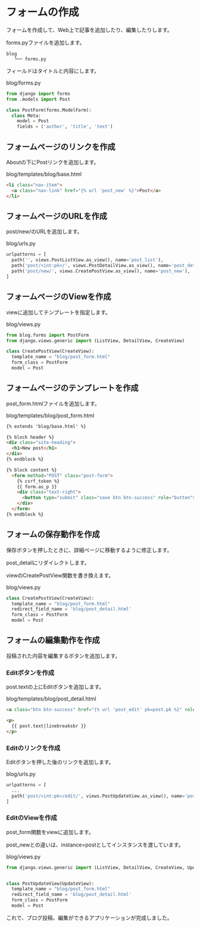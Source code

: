 # フォームの作成

フォームを作成して、Web上で記事を追加したり、編集したりします。

forms.pyファイルを追加します。

```
blog
   └── forms.py
```

フィールドはタイトルと内容にします。

blog/forms.py
```python
from django import forms
from .models import Post

class PostForm(forms.ModelForm):
  class Meta:
    model = Post
    fields = ('author', 'title', 'text')
```

## フォームページのリンクを作成

Aboutの下にPostリンクを追加します。

blog/templates/blog/base.html
```html
<li class="nav-item">
  <a class="nav-link" href="{% url 'post_new' %}">Post</a>
</li>
```

## フォームページのURLを作成

post/new/のURLを追加します。

blog/urls.py
```python
urlpatterns = [
  path('', views.PostListView.as_view(), name='post_list'),
  path('post/<int:pk>/', views.PostDetailView.as_view(), name='post_detail'),
  path('post/new/', views.CreatePostView.as_view(), name='post_new'),
]
```

## フォームページのViewを作成

viewに追加してテンプレートを指定します。

blog/views.py
```python
from blog.forms import PostForm
from django.views.generic import (ListView, DetailView, CreateView)

class CreatePostView(CreateView):
  template_name = "blog/post_form.html"
  form_class = PostForm
  model = Post
```

## フォームページのテンプレートを作成

post_form.htmlファイルを追加します。

blog/templates/blog/post_form.html
```html
{% extends 'blog/base.html' %}

{% block header %}
<div class="site-heading">
  <h1>New post</h1>
</div>
{% endblock %}

{% block content %}
  <form method="POST" class="post-form">
    {% csrf_token %}
    {{ form.as_p }}
    <div class="text-right">
      <button type="submit" class="save btn btn-success" role="button">Save</button>
    </div>
  </form>
{% endblock %}
```

## フォームの保存動作を作成

保存ボタンを押したときに、詳細ページに移動するように修正します。

post_detailにリダイレクトします。

viewのCreatePostView関数を書き換えます。

blog/views.py
```python
class CreatePostView(CreateView):
  template_name = "blog/post_form.html"
  redirect_field_name = 'blog/post_detail.html'
  form_class = PostForm
  model = Post
```

## フォームの編集動作を作成

投稿された内容を編集するボタンを追加します。

### Editボタンを作成

post.textの上にEditボタンを追加します。

blog/templates/blog/post_detail.html
```html
<a class="btn btn-success" href="{% url 'post_edit' pk=post.pk %}" role="button">Edit</a>

<p>
  {{ post.text|linebreaksbr }}
</p>
```

### Editのリンクを作成

Editボタンを押した後のリンクを追加します。

blog/urls.py
```python
urlpatterns = [
  ...
  path('post/<int:pk>/edit/', views.PostUpdateView.as_view(), name='post_edit'),
]
```

### EditのViewを作成

post_form関数をviewに追加します。

post_newとの違いは、instance=postとしてインスタンスを渡しています。

blog/views.py
```python
from django.views.generic import (ListView, DetailView, CreateView, UpdateView)


class PostUpdateView(UpdateView):
  template_name = "blog/post_form.html"
  redirect_field_name = 'blog/post_detail.html'
  form_class = PostForm
  model = Post

```

これで、ブログ投稿、編集ができるアプリケーションが完成しました。
